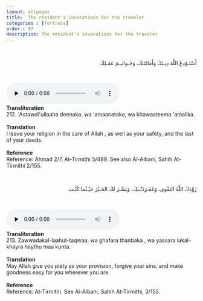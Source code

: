 ```yaml
---
layout: allpages
title:  The resident's invocations for the traveler
categories : [fortress]
order : 97
description: The resident's invocations for the traveler
---
```

&nbsp;
<div class="arabictext" dir="RTL">

أَسْتَـوْدِعُ اللَّهَ دِيـنَكَ وَأَمانَتَـكَ، وَخَـواتيـمَ عَمَـلِكَ

</div>

&nbsp;

<audio controls  preload="none">
  <source src="{{ site.baseurl }}/audio/fortress/212.mp3" type="audio/mpeg">
Your browser does not support the audio element.
</audio>&nbsp;

<div class="duaextra" tabindex="0">
<div><strong>Transliteration</strong></div>
<div class="extra">
212. 'Astawdi'ullaaha deenaka, wa 'amaanataka, wa khawaateema 'amalika.
</div>
</div>
&nbsp;
<div class="duaextra" tabindex="0">
<div><strong>Translation</strong></div>
<div class="extra">
I leave your religion in the care of Allah , as well as your safety, and the last of your deeds.
</div>
</div>
&nbsp;
<div class="duaextra" tabindex="0">
<div><strong>Reference</strong></div>
<div class="extra">
Reference: Ahmad 2/7, At-Tirmithi 5/499. See also Al-Albani, Sahih At-Tirmithi 2/155.
</div>
</div>



&nbsp;
<div class="arabictext" dir="RTL">

زَوَّدَكَ اللَّهُ التقْوى، وَغَفَـرَذَنْـبَكَ، وَيَسَّـرَ لَكَ الخَـيْرَ حَيْـثُما كُنْـت

</div>

&nbsp;

<audio controls  preload="none">
  <source src="{{ site.baseurl }}/audio/fortress/213.mp3" type="audio/mpeg">
Your browser does not support the audio element.
</audio>&nbsp;

<div class="duaextra" tabindex="0">
<div><strong>Transliteration</strong></div>
<div class="extra">
213. Zawwadakal-laahut-taqwaa, wa ghafara thanbaka , wa yassara lakal-khayra haythu maa kunta.
</div>
</div>
&nbsp;
<div class="duaextra" tabindex="0">
<div><strong>Translation</strong></div>
<div class="extra">
May Allah give you piety as your provision, forgive your sins, and make goodness easy for you wherever you are.
</div>
</div>
&nbsp;
<div class="duaextra" tabindex="0">
<div><strong>Reference</strong></div>
<div class="extra">
Reference: At-Tirmithi. See Al-Albani, Sahih At-Tirmithi, 3/155.
</div>
</div>
